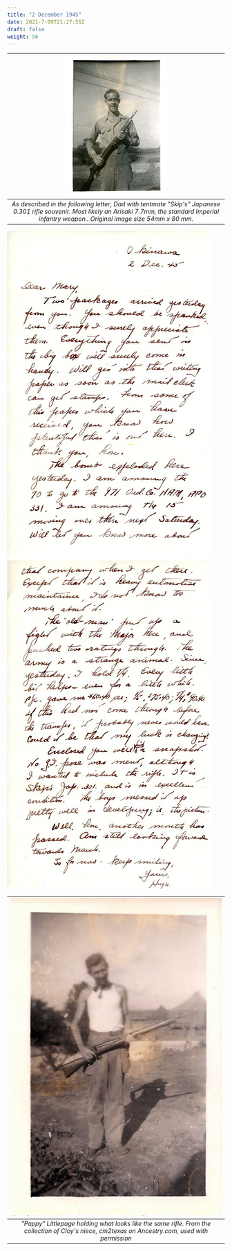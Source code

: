 ```yaml
---
title: "2 December 1945"
date: 2021-7-09T21:27:55Z
draft: false
weight: 56
---
```

| ![DadRifle](DadRifle2.jpg?height=400px)|
|:---:|
|*As described in the following letter, Dad with tentmate "Skip's" Japanese 0.301 rifle souvenir. Most likely an Arisaki 7.7mm, the standard Imperial infantry weapon.. Original image size 54mm x 80 mm.*|

![page 1](img162.jpg)
![page 2](img163.jpg)

| ![CloysRifle](PappyLittlepageRifle.jpg?height=400px)|
|:---:|
|*"Pappy" Littlepage holding what looks like the same rifle. From the collection of Cloy's niece, cm2texas on Ancestry.com, used with permission*|
